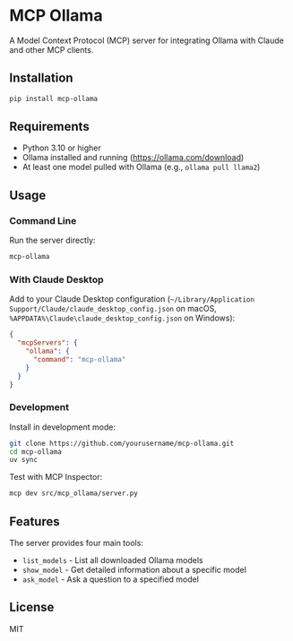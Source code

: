 # MCP Ollama

A Model Context Protocol (MCP) server for integrating Ollama with Claude and other MCP clients.

## Installation

```bash
pip install mcp-ollama
```

## Requirements

- Python 3.10 or higher
- Ollama installed and running (https://ollama.com/download)
- At least one model pulled with Ollama (e.g., `ollama pull llama2`)

## Usage

### Command Line

Run the server directly:
```bash
mcp-ollama
```

### With Claude Desktop

Add to your Claude Desktop configuration (`~/Library/Application Support/Claude/claude_desktop_config.json` on macOS, `%APPDATA%\Claude\claude_desktop_config.json` on Windows):

```json
{
  "mcpServers": {
    "ollama": {
      "command": "mcp-ollama"
    }
  }
}
```

### Development

Install in development mode:
```bash
git clone https://github.com/yourusername/mcp-ollama.git
cd mcp-ollama
uv sync
```

Test with MCP Inspector:
```bash
mcp dev src/mcp_ollama/server.py
```

## Features

The server provides four main tools:
- `list_models` - List all downloaded Ollama models
- `show_model` - Get detailed information about a specific model
- `ask_model` - Ask a question to a specified model

## License

MIT

